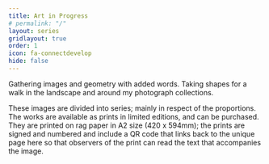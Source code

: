 ```yaml
---
title: Art in Progress
# permalink: "/"
layout: series
gridlayout: true
order: 1
icon: fa-connectdevelop
hide: false
---
```

Gathering images and geometry with added words. Taking shapes for a walk in the landscape and around my photograph collections.

These images are divided into series; mainly in respect of the proportions. The works are available as prints in limited editions, and can be purchased. They are printed on rag paper in A2 size (420 x 594mm); the prints are signed and numbered and include a QR code that links back to the unique page here so that observers of the print can read the text that accompanies the image.